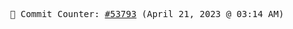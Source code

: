 <p align="center">
    <samp>
        📮 Commit Counter: <a href="https://github.com/Javascript-void0/Javascript-void0/commits/main">#53793</a> (April 21, 2023 @ 03:14 AM)
    </samp>
</p>